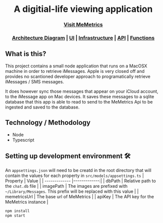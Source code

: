 <h1 align="center">A digitial-life viewing application</h1>

<h3 align="center">
  <a href="https://memetrics.net/">Visit MeMetrics</a>
</h3>

<h3 align="center">
  <a href="https://github.com/thirschel/memetrics-ui/blob/master/ARCHITECTURE.md">Architecture Diagram</a> |
  <a href="https://github.com/thirschel/memetrics-ui">UI</a> |
  <a href="https://github.com/thirschel/memetrics-infrastructure">Infrastructure</a> |
  <a href="https://github.com/thirschel/memetrics-api">API</a> | 
  <a href="https://github.com/thirschel/memetrics-functions">Functions</a>
</h3>

## What is this?

This project contains a small node application that runs on a MacOSX machine in order to retrieve iMessages. Apple is very closed off and provides no scantioned developer approach to programatically retrieve iMessages / SMS messages. 

It does however sync those messages that appear on your iCloud account, to the iMessage app on Mac devices. It saves these messages to a sqlite database that this app is able to read to send to the MeMetrics Api to be ingested and saved to the database.

## Technology / Methodology
- Node
- Typescript

## Setting up development environment 🛠

An `appsettings.json` will need to be creatd in the root directory that will contain the values for each property in `src/models/appsettings.ts`
| Property | Value | 
| ------------- |-------------:|
| dbPath | Relative path to the `chat.db` file |
| imagePath | The images are prefixed with `~/Library/Messages`. This prefix will be replaced with this value |
| memetricsUrl | The base url of MeMetrics |
| apiKey | The API key for the MeMetrics instance |


```sh
npm install
npm start
```
